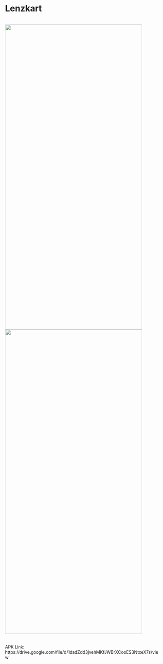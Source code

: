 # Lenzkart
 <br>
  <img src="https://github.com/Kan7sh/Leazkart/assets/108531912/b3b0bbc1-ff2e-4988-899c-9548f73ee8f6" width="450" height="1000">
 <img src="https://github.com/Kan7sh/Leazkart/assets/108531912/fe8a5fe4-3a14-40a7-856f-006e57b11f78" width="450" height="1000">
 <br>
 <br>
 <br>
 APK Link: https://drive.google.com/file/d/1dadZdd3jvehMKfJWBrXCooES3NtxeX7s/view
